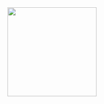 <div id="header" align="center">
 <img src="https://media.giphy.com/media/JTVt3oqSBVjALgNulz/giphy.gif" width="200" ></img>
<div/>
